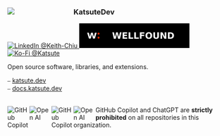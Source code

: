 <div>
    <a href="https://github.com/KatsuteDev">
        <img align="left" width="150" src="https://avatars.githubusercontent.com/u/87244777?v=4">
    </a>
    <h3>KatsuteDev</h3>
    <a href="https://www.linkedin.com/in/keith-chiu">
        <img alt="LinkedIn @Keith-Chiu" src="https://img.shields.io/static/v1?label=&message=LinkedIn&style=for-the-badge&logo=LinkedIn&color=0A66C2&logoColor=white">
    </a>
    <a href="https://wellfound.com/u/katsute">
        <img alt="Wellfound @Katsute" src="https://raw.githubusercontent.com/KatsuteDev/.github/main/profile/wellfound.svg">
    </a>
    <a href="https://ko-fi.com/katsute">
        <img alt="Ko-Fi @Katsute" src="https://img.shields.io/static/v1?label=&message=Ko-fi&style=for-the-badge&logo=KoFi&color=FF5E5B&logoColor=white">
    </a>
    <p>Open source software, libraries, and extensions.</p>
    ⎯ <a href="https://katsute.dev/">katsute.dev</a>
    <br>
    ⎯ <a href="https://docs.katsute.dev/">docs.katsute.dev</a>
</div>

<br>

<div>
    <img alt="GitHub Copilot" align="left" src="https://raw.githubusercontent.com/Katsute/Manager/main/assets/copilot-dark.png#gh-dark-mode-only" width="50">
    <img alt="Open AI" align="left" src="https://raw.githubusercontent.com/Katsute/Manager/main/assets/openai-dark.png#gh-dark-mode-only" width="50">
    <img alt="GitHub Copilot" align="left" src="https://raw.githubusercontent.com/Katsute/Manager/main/assets/copilot-light.png#gh-light-mode-only" width="50">
    <img alt="Open AI" align="left" src="https://raw.githubusercontent.com/Katsute/Manager/main/assets/openai-light.png#gh-light-mode-only" width="50">
    <p>GitHub Copilot and ChatGPT are <b>strictly prohibited</b> on all repositories in this organization.</p>
</div>